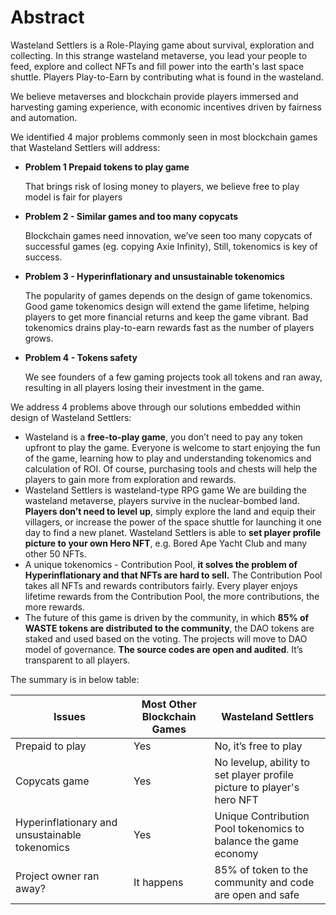 # Abstract

Wasteland Settlers is a Role-Playing game about survival, exploration and collecting. In this strange wasteland metaverse, you lead your people to feed, explore and collect NFTs and fill power into the earth's last space shuttle. Players Play-to-Earn by contributing what is found in the wasteland.

We believe metaverses and blockchain provide players immersed and harvesting gaming experience, with economic incentives driven by fairness and automation.

We identified 4 major problems commonly seen in most blockchain games that Wasteland Settlers will address:

*   **Problem 1 Prepaid tokens to play game**

    That brings risk of losing money to players, we believe free to play model is fair for players
*   **Problem 2 - Similar games and too many copycats**

    Blockchain games need innovation, we’ve seen too many copycats of successful games (eg. copying Axie Infinity), Still, tokenomics is key of success.
*   **Problem 3 - Hyperinflationary and unsustainable tokenomics**

    The popularity of games depends on the design of game tokenomics. Good game tokenomics design will extend the game lifetime, helping players to get more financial returns and keep the game vibrant. Bad tokenomics drains play-to-earn rewards fast as the number of players grows.
*   **Problem 4 - Tokens safety**

    We see founders of a few gaming projects took all tokens and ran away, resulting in all players losing their investment in the game.

We address 4 problems above through our solutions embedded within design of Wasteland Settlers:

* Wasteland is a **free-to-play game**, you don’t need to pay any token upfront to play the game. Everyone is welcome to start enjoying the fun of the game, learning how to play and understanding tokenomics and calculation of ROI. Of course, purchasing tools and chests will help the players to gain more from exploration and rewards.
* Wasteland Settlers is wasteland-type RPG game We are building the wasteland metaverse, players survive in the nuclear-bombed land. **Players don’t need to level up**, simply explore the land and equip their villagers, or increase the power of the space shuttle for launching it one day to find a new planet. Wasteland Settlers is able to **set player profile picture to your own Hero NFT**, e.g. Bored Ape Yacht Club and many other 50 NFTs.
* A unique tokenomics - Contribution Pool, **it solves the problem of Hyperinflationary and that NFTs are hard to sell.** The Contribution Pool takes all NFTs and rewards contributors fairly. Every player enjoys lifetime rewards from the Contribution Pool, the more contributions, the more rewards.
* The future of this game is driven by the community, in which **85% of WASTE tokens are distributed to the community**, the DAO tokens are staked and used based on the voting. The projects will move to DAO model of governance. **The source codes are open and audited**. It’s transparent to all players.

The summary is in below table:

| Issues                                         | Most Other Blockchain Games  | Wasteland Settlers                                                     |
| ---------------------------------------------- | ---------------------------- | ---------------------------------------------------------------------- |
| Prepaid to play                                | Yes                          | No, it’s free to play                                                  |
| Copycats game                                  | Yes                          | No levelup, ability to set player profile picture to player's hero NFT |
| Hyperinflationary and unsustainable tokenomics | Yes                          | Unique Contribution Pool tokenomics to balance the game economy        |
| Project owner ran away?                        | It happens                   | 85% of token to the community and code are open and safe               |


